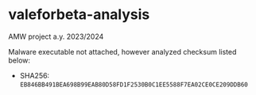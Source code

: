 # valeforbeta-analysis
AMW project a.y. 2023/2024

Malware executable not attached, however analyzed checksum listed below:
  * SHA256: ```EB846BB491BEA698B99EAB80D58FD1F2530B0C1EE5588F7EA02CE0CE209DDB60```
